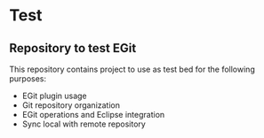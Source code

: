 # Test
<h2>Repository to test EGit</h2>
This repository contains project to use as test bed for the following purposes: 
<ul>
	<li>EGit plugin usage</li>
	<li>Git repository organization</li>
	<li>EGit operations and Eclipse integration</li>
	<li>Sync local with remote repository</li>
</ul>
